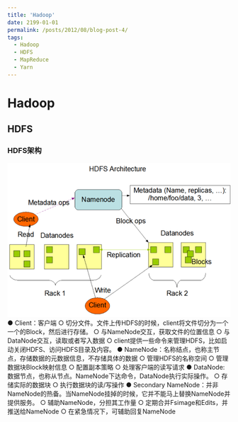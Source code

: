 ```yaml
---
title: 'Hadoop'
date: 2199-01-01
permalink: /posts/2012/08/blog-post-4/
tags:
  - Hadoop
  - HDFS
  - MapReduce
  - Yarn
---
```

# Hadoop
## HDFS
### HDFS架构
![HDFS](../images/Blog/Hadoop-1.png)
● Client：客户端
  ○ 切分文件。文件上传HDFS的时候，client将文件切分为一个一个的Block，然后进行存储。
  ○ 与NameNode交互，获取文件的位置信息
  ○ 与DataNode交互，读取或者写入数据
  ○ client提供一些命令来管理HDFS，比如启动关闭HDFS、访问HDFS目录及内容。
● NameNode：名称结点，也称主节点，存储数据的元数据信息，不存储具体的数据
  ○ 管理HDFS的名称空间
  ○ 管理数据块Block映射信息
  ○ 配置副本策略
  ○ 处理客户端的读写请求
● DataNode: 数据节点，也称从节点。NameNode下达命令，DataNode执行实际操作。
  ○ 存储实际的数据块
  ○ 执行数据块的读/写操作
● Secondary NameNode：并非NameNode的热备。当NameNode挂掉的时候，它并不能马上替换NameNode并提供服务。
  ○ 辅助NameNode，分担其工作量
  ○ 定期合并Fsimage和Edits，并推送给NameNode
  ○ 在紧急情况下，可辅助回复NameNode
